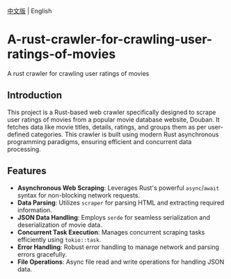 [中文版](./README_zh.md) | English

# A-rust-crawler-for-crawling-user-ratings-of-movies
A rust crawler for crawling user ratings of movies

## Introduction

This project is a Rust-based web crawler specifically designed to scrape user ratings of movies from a popular movie database website, Douban. It fetches data like movie titles, details, ratings, and groups them as per user-defined categories. This crawler is built using modern Rust asynchronous programming paradigms, ensuring efficient and concurrent data processing.

## Features

- **Asynchronous Web Scraping**: Leverages Rust's powerful `async`/`await` syntax for non-blocking network requests.
- **Data Parsing**: Utilizes `scraper` for parsing HTML and extracting required information.
- **JSON Data Handling**: Employs `serde` for seamless serialization and deserialization of movie data.
- **Concurrent Task Execution**: Manages concurrent scraping tasks efficiently using `tokio::task`.
- **Error Handling**: Robust error handling to manage network and parsing errors gracefully.
- **File Operations**: Async file read and write operations for handling JSON data.